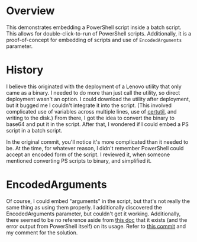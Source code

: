 # Overview
This demonstrates embedding a PowerShell script inside a batch script. This allows for double-click-to-run of PowerShell scripts. Additionally, it is a proof-of-concept for embedding of scripts and use of `EncodedArguments` parameter.

# History
I believe this originated with the deployment of a Lenovo utility that only came as a binary. I needed to do more than just call the utility, so direct deployment wasn't an option. I could download the utility after deployment, but it bugged me I couldn't integrate it into the script. (This involved complicated use of variables across multiple lines, use of [certutil](https://learn.microsoft.com/en-us/windows-server/administration/windows-commands/certutil), and writing to the disk.) From there, I got the idea to convert the binary to base64 and put it in the script. After that, I wondered if I could embed a PS script in a batch script.

In the original commit, you'll notice it's more complicated than it needed to be. At the time, for whatever reason, I didn't remember PowerShell could accept an encoded form of the script. I reviewed it, when someone mentioned converting PS scripts to binary, and simplified it.

# EncodedArguments
Of course, I could embed "arguments" in the script, but that's not really the same thing as using them properly. I additionally discovered the EncodedArguments parameter, but couldn't get it working. Additionally, there seemed to be no reference aside from [this doc](https://learn.microsoft.com/en-us/powershell/module/microsoft.powershell.core/about/about_powershell_exe?view=powershell-5.1#-encodedarguments-base64encodedarguments) that it exists (and the error output from PowerShell itself) on its usage. Refer to [this commit](https://github.com/tmontney/BatchWrappedPS/commit/7c1d0b17773dc9478365bc18566bdbda1b816013) and my comment for the solution.
